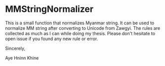 # MMStringNormalizer

This is a small function that normalizes Myanmar string. It can be used to normalize MM string after converting to Unicode from Zawgyi.
The rules are collected as much as I can while doing my thesis. Please don't hesitate to open issue if you found any new rule or error.

Sincerely,

Aye Hninn Khine
